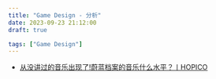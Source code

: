 ```yaml
---
title: "Game Design - 分析"
date: 2023-09-23 21:12:00
draft: true

tags: ["Game Design"]
---
```


- [从没讲过的音乐出现了!蔚蓝档案的音乐什么水平？丨HOPICO](https://www.bilibili.com/video/BV1gh4y1Y73t)

